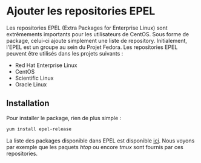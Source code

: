 # Ajouter les repositories EPEL 
 
Les repositories EPEL (Extra Packages for Enterprise Linux) sont 
extrêmements importants pour les utilisateurs de CentOS. Sous forme de 
package, celui-ci ajoute simplement une liste de repository. 
Initialement, l'EPEL est un groupe au sein du Projet Fedora. Les 
repositories EPEL peuvent être utilisés dans les projets suivants : 
 
-   Red Hat Enterprise Linux 
-   CentOS 
-   Scientific Linux 
-   Oracle Linux 
 
## Installation 
 
Pour installer le package, rien de plus simple : 
 
``` bash 
yum install epel-release 
``` 
 
La liste des packages disponible dans EPEL est disponible 
[ici](https://dl.fedoraproject.org/pub/epel/7/x86_64/Packages/). Nous 
voyons par exemple que les paquets *htop* ou encore *tmux* sont fournis 
par ces repositories. 
